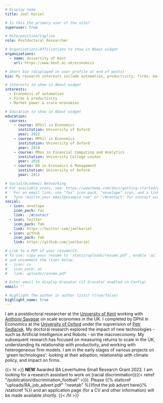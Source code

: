 ```yaml
---
# Display name
title: Joel Kariel

# Is this the primary user of the site?
superuser: true

# Role/position/tagline
role: Postdoctoral Researcher

# Organizations/Affiliations to show in About widget
organizations:
  - name: University of Kent
    url: https://www.kent.ac.uk/economics

# Short bio (displayed in user profile at end of posts)
bio: My research interests include automation, productivity, firms, market power, applied econometrics.

# Interests to show in About widget
interests:
  - Economics of automation
  - Firms & productivity
  - Market power & scale economies

# Education to show in About widget
education:
  courses:
    - course: DPhil in Economics
      institution: University of Oxford
      year: 2022
    - course: MPhil in Economics
      institution: University of Oxford
      year: 2018
    - course: MRes in Financial Computing and Analytics
      institution: University College London
      year: 2016
    - course: BA in Economics & Management
      institution: University of Oxford
      year: 2011

# Social/Academic Networking
# For available icons, see: https://wowchemy.com/docs/getting-started/page-builder/#icons
#   For an email link, use "fas" icon pack, "envelope" icon, and a link in the
#   form "mailto:your-email@example.com" or "/#contact" for contact widget.
social:
  - icon: envelope
    icon_pack: fas
    link: '/#contact'
  - icon: twitter
    icon_pack: fab
    link: https://twitter.com/joelkariel
  - icon: github
    icon_pack: fab
    link: https://github.com/joelkariel

# Link to a PDF of your resume/CV.
# To use: copy your resume to `static/uploads/resume.pdf`, enable `ai` icons in `params.toml`,
# and uncomment the lines below.
# - icon: cv
#   icon_pack: ai
#   link: uploads/resume.pdf

# Enter email to display Gravatar (if Gravatar enabled in Config)
email: ''

# Highlight the author in author lists? (true/false)
highlight_name: true
---
```


I am a postdoctoral researcher at the [University of Kent](https://www.kent.ac.uk/economics) working with [Anthony Savagar](https://www.asavagar.com/) on scale economies in the UK. I completed by DPhil in Economics at the [University of Oxford](https://www.economics.ox.ac.uk/) under the supverision of [Petr Sedlacek](https://users.ox.ac.uk/~econ0506/). My doctoral research explored the impact of new technologies - such as Artificial Intelligence and Robots - on the macroeconomy. My subsequent research has focused on measuring returns to scale in the UK, understanding its relationship with productivity, and working with heterogeneous firm models. I am in the early stages of various projects on `green technologies': looking at their adoption, relationship with climate policy, and impact on firms.

{{< hl >}} **NEW** 
Awarded BA Leverhulme Small Research Grant 2022. I am looking for a research assistant to work on [racial discrimination]({{< relref "/publication/discrimination_football" >}}). Please {{% staticref "uploads/RA_job_advert.pdf" "newtab" %}}find the job advert here{{% /staticref %}} and an application page (for a CV and other information) will be made available shortly.
{{< /hl >}}


